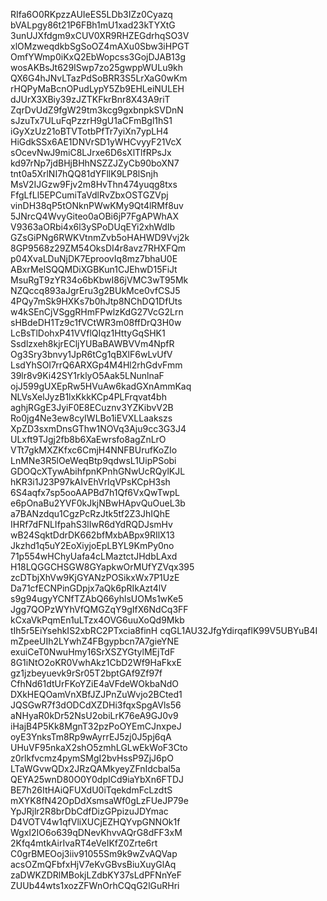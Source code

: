 RIfa6O0RKpzzAUIeES5LDb3IZz0Cyazq
bVALpgy86t21P6FBh1mU1xad23kTYXtG
3unUJXfdgm9xCUV0XR9RHZEGdrhqSO3V
xlOMzweqdkbSgSoOZ4mAXu0Sbw3iHPGT
OmfYWmp0iKxQ2EbWopcss3GojDJAB13g
wosAKBsJt629ISwp7zo25gwppWULu9kh
QX6G4hJNvLTazPdSoBRR3S5LrXaG0wKm
rHQPyMaBcnOPudLypY5Zb9EHLeiNULEH
dJUrX3XBiy39zJZTKFkrBnr8X43A9riT
ZqrDvUdZ9fgW29tm3kcg9gxbnpkSVDnN
sJzuTx7ULuFqPzzrH9gU1aCFmBgl1hS1
iGyXzUz21oBTVTotbPfTr7yiXn7ypLH4
HiGdkSSx6AE1DNVrSD1yWHCvyyF21VcX
sOcevNwJ9miC8LJrxe6D6sXlTlfRPsJx
kd97rNp7jdBHjBHhNSZZJZyCb90boXN7
tnt0a5XrlNI7hQQ81dYFllK9LP8lSnjh
MsV2IJGzw9Fjv2m8HvThn474yuqg8txs
FfgLfLl5EPCumiTaVdlRvZbxOSTGZVpj
vinDH38qP5tONknPWwKMy9Qt4lRMf8uv
5JNrcQ4WvyGiteo0aOBi6jP7FgAPWhAX
V9363aORbi4x6l3ySPoDUqEYi2xhWdIb
GZsGiPNg6RWKVtnmZvb5oHAHWD9Vvj2k
8GP9568z29ZM54OksDI4r8avz7RHXFQm
p04XvaLDuNjDK7EproovIq8mz7bhaU0E
ABxrMelSQQMDiXGBKun1CJEhwD15FiJt
MsuRgT9zYR34o6bKbwI86jVMC3wT95Mk
NZQccq893aJgrEru3g2BUkMce0vfCSJ5
4PQy7mSk9HXKs7b0hJtp8NChDQ1DfUts
w4kSEnCjVSggRHmFPwlzKdG27VcG2Lrn
sHBdeDH1Tz9c1fVCtWR3m08ffDrQ3H0w
LcBsTlDohxP41VVflQIqz1HttyGqSHK1
Ssdlzxeh8kjrECljYUBaBAWBVVm4NpfR
Og3Sry3bnvy1JpR6tCg1qBXlF6wLvUfV
LsdYhSOI7rrQ6ARXGp4M4Hl2rhGdvFmm
39lr8v9Ki42SY1rklyO5Aak5LNunlnaF
ojJ599gUXEpRw5HVuAw6kadGXnAmmKaq
NLVsXelJyzB1lxKkkKCp4PLFrqvat4bh
aghjRGgE3JyiF0E8ECuznv3YZKibvV2B
Ro0jg4Ne3ew8cyIWLBo1iEVXLLaakszs
XpZD3sxmDnsGThw1NOVq3Aju9cc3G3J4
ULxft9TJgj2fb8b6XaEwrsfo8agZnLrO
VTt7gkMXZKfxc6CmjH4NNFBUrufKoZIo
LnMNe3R5lOeWeqBtp9qdwsL1UipPSobi
GDOQcXTywAbihfpnKPnhGNwUcRQylKJL
hKR3i1J23P97kAIvEhVrIqVPsKCpH3sh
6S4aqfx7sp5ooAAPBd7h1Qf6VxQwTwpL
e6pOnaBu2YVF0kJkjNBwHApvQuOueL3b
a7BANzdqu1CgzPcRzJtk5tf2Z3JhIQhE
IHRf7dFNLIfpahS3lIwR6dYdRQDJsmHv
wB24SqktDdrDK662bfMxbABpx9RIlX13
Jkzhd1q5uY2EoXiyjoEpLBYL9KmPy0no
71p554wHChyUafa4cLMaztctJHdbLAxd
H18LQGGCHSGW8GYapkwOrMUfYZVqx395
zcDTbjXhVw9KjGYANzPOSikxWx7P1UzE
Da71cfECNPinGDpjx7aQk6pRIkAzt4lV
s9g94ugyYCNfTZAbQ66yhlsUOMs1wKe5
Jgg7QOPzWYhVfQMGZqY9gIfX6NdCq3FF
kCxaVkPqmEn1uLTzx4OVG6uuXoQd9Mkb
tIh5r5EiYsehkIS2xbRC2PTxcia8finH
cqGL1AU32JfgYdirqaflK99V5UBYuB4I
mZpeeUIh2LYwhZ4FBgypbcn7A7gieYNE
exuiCeT0NwuHmy16SrXSZYGtylMEjTdF
8G1iNtO2oKR0VwhAkz1CbD2Wf9HaFkxE
gz1jzbeyuevk9rSr05T2bptGAf9Zf97f
CfhNd61dtUrFKoYZiE4aVFdeWOkbaNdO
DXkHEQOamVnXBfJZJPnZuWvjo2BCted1
JQSGwR7f3dODCdXZDHi3fqxSpgAVls56
aNHyaR0kDr52NsU2obiLrK76eA9GJ0v9
iHajB4P5Kk8MgnT32pzPoOYEmCJnxpeJ
oyE3YnksTm8Rp9wAyrrEJ5zj0J5pj6qA
UHuVF95nkaX2shO5zmhLGLwEkWoF3Cto
z0rlkfvcmz4pymSMgI2bvHssP9ZjJ6pO
LTaWGvwQDx2JRzQAMkyeyZFnIdcbal5a
QEYA25wnD80O0Y0dpICd9iaYbXn6FTDJ
BE7h26ItHAiQFUXdU0iTqekdmFcLzdtS
mXYK8fN42OpDdXsmsaWf0gLzFUeJP79e
YpJRjlr2R8brDbCdfDizGPpizuJDYmac
D4VOTV4w1qfVliXUCjEZHQYvpGNNOk1f
WgxI2IO6o639qDNevKhvvAQrG8dFF3xM
2Kfq4mtkAirIvaRT4eVeIKfZ0Zrte6rt
C0grBMEOoj3iiv91055Sm9k9wZvAQVap
acsOZmQFbfxHjV7eKvGBvsBiuXuyGlAq
zaDWKZDRlMBokjLZdbKY37sLdPFNnYeF
ZUUb44wts1xozZFWnOrhCQqG2lGuRHri
